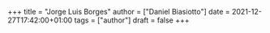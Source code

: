 +++
title = "Jorge Luis Borges"
author = ["Daniel Biasiotto"]
date = 2021-12-27T17:42:00+01:00
tags = ["author"]
draft = false
+++
